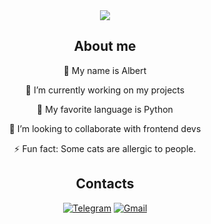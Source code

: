 <div align="center">
<img src="https://github.com/fdnflm/fdnflm/blob/master/logo.gif">

<h2>About me</h2>

🤠 My name is Albert

🔭 I’m currently working on my projects

🐍 My favorite language is Python

👯 I’m looking to collaborate with frontend devs

⚡ Fun fact: Some cats are allergic to people. 

<h2>Contacts</h2>

[![Telegram](https://img.shields.io/badge/-TELEGRAM-2CA5E0?style=for-the-badge&logo=telegram&logoColor=white)](https://t.me/fdnflm)
[![Gmail](https://img.shields.io/badge/-GMAIL-D14836?style=for-the-badge&logo=gmail&logoColor=white)](mailto:fadinflame@gmail.com)

</div>
